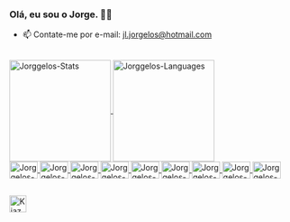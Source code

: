 ### Olá, eu sou o Jorge. 👋🏻


- 📫 Contate-me por e-mail: jl.jorgelos@hotmail.com

<div><br>
    <a href="#">
        <img align="center" alt="Jorggelos-Stats" title="Estatísticas do GitHub" height="180em"
            src="https://github-readme-stats.vercel.app/api?username=jorggelos&show_icons=true&include_all_commits=true&count_private=true&theme=dark" />
    </a>
    <a href="#">
        <img align="center" alt="Jorggelos-Languages" title="Linguagens mais usadas" height="180em"
            src="https://github-readme-stats.vercel.app/api/top-langs/?username=Jorggelos&hide=PowerShell&layout=compact&theme=dark" />
    </a>
</div>



<div style="display: inline_block">
    <a href="#">
        <img align="center" alt="Jorggelos-CSS" title="CSS" height="30" width="50"
            src="https://cdn.jsdelivr.net/gh/devicons/devicon/icons/css3/css3-original.svg">
        <img align="center" alt="Jorggelos-HTML" title="HTML" height="30" width="50"
            src="https://cdn.jsdelivr.net/gh/devicons/devicon/icons/html5/html5-original.svg">
        <img align="center" alt="Jorggelos-JavaScript" title="JavaScript" height="30" width="50"
            src="https://cdn.jsdelivr.net/gh/devicons/devicon/icons/javascript/javascript-original.svg">
        <img align="center" alt="Jorggelos-Python" title="Python" height="30" width="50"
            src="https://cdn.jsdelivr.net/gh/devicons/devicon/icons/python/python-original.svg">
        <img align="center" alt="Jorggelos-Python" title="Android" height="30" width="50"
            src="https://icongr.am/devicon/android-original.svg?size=50&color=currentColor">
        <img align="center" alt="Jorggelos-Angularjs" title="AngularJS" height="30" width="50"
            src="https://icongr.am/devicon/angularjs-original-wordmark.svg?size=50&color=currentColor">
        <img align="center" alt="Jorggelos-Git" title="Git" height="30" width="50"
            src="https://icongr.am/devicon/gitlab-original.svg?size=50&color=currentColor">
        <img align="center" alt="Jorggelos-Nodajs" title="NodaJS" height="30" width="50"
            src="https://icongr.am/devicon/nodejs-original-wordmark.svg?size=50&color=currentColor">
        <img align="center" alt="Jorggelos-Vuejs" title="Vuejs" height="30" width="50"
            src="https://icongr.am/devicon/vuejs-original.svg?size=50&color=currentColor">
    </a>
</div>

##

<div>
    <a href="https://www.linkedin.com/in/jorge-luis-193237202/" target="_blank">
        <img align="center" alt="Kiaz0r-LinkedIn" title="Conecte-se comigo" height="30"
            src="https://img.shields.io/badge/LinkedIn-0077B5?style=for-the-badge&logo=linkedin&logoColor=white"
            target="_blank"></a>
</div>
